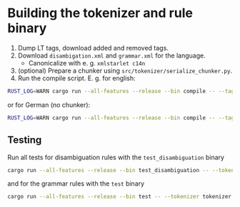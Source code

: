 # Building the tokenizer and rule binary

1. Dump LT tags, download added and removed tags.
2. Download `disambigation.xml` and `grammar.xml` for the language.
    - Canonicalize with e. g. `xmlstarlet c14n`
3. (optional) Prepare a chunker using `src/tokenizer/serialize_chunker.py`.
4. Run the compile script.
E. g. for english:

```bash
RUST_LOG=WARN cargo run --all-features --release --bin compile -- --tag-paths data/en/tags/output.dump data/en/tags/added.txt --tag-remove-paths data/en/tags/removed.txt --disambiguation-path data/en/disambiguation.canonic.xml --tokenizer-config-path configs/en/tokenizer.json --grammar-path data/en/grammar.canonic.xml --rules-config-path configs/en/rules.json --common-words-path data/en/common.txt --chunker-path data/en/chunker.json --out-tokenizer-path storage/en_tokenizer.bin --out-rules-path storage/en_rules.bin --regex-cache-path data/en/regex_cache.bin
```

or for German (no chunker):
```bash
RUST_LOG=WARN cargo run --all-features --release --bin compile -- --tag-paths data/de/tags/output.dump data/de/tags/added.txt --tag-remove-paths data/de/tags/removed.txt --disambiguation-path data/de/disambiguation.canonic.xml --tokenizer-config-path configs/de/tokenizer.json --grammar-path data/de/grammar.canonic.xml --rules-config-path configs/de/rules.json --common-words-path data/de/common.txt --out-tokenizer-path storage/de_tokenizer.bin --out-rules-path storage/de_rules.bin --regex-cache-path data/de/regex_cache.bin
```

## Testing

Run all tests for disambiguation rules with the `test_disambiguation` binary

```bash
cargo run --all-features --release --bin test_disambiguation -- --tokenizer tokenizer.bin
```

and for the grammar rules with the `test` binary

```bash
cargo run --all-features --release --bin test -- --tokenizer tokenizer.bin --rules rules.bin
```